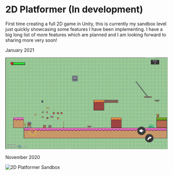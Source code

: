 # 2D Platformer (In development)

First time creating a full 2D game in Unity, this is currently my sandbox level just quickly showcasing some features I have been implementing. I have a big long list of more features which are planned and I am looking forward to sharing more very soon!


January 2021

![](https://github.com/AndrewAndronikou/2D-Platformer-In-development/blob/main/Images/2D%20Platformer%20Gameplay%20gif.gif)


November 2020

![2D Platformer Sandbox](https://user-images.githubusercontent.com/33466008/99393108-c2203300-28d4-11eb-9b64-f10343274074.gif)
